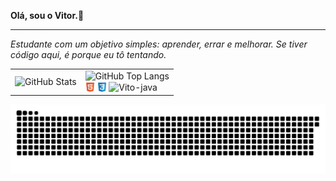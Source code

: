  **Olá, sou o Vitor.👋**
 ***
 *Estudante com um objetivo simples: aprender, errar e melhorar. Se tiver código aqui, é porque eu tô tentando.*
<table>
  <tr>
    <td>
      <img 
        alt="GitHub Stats" 
        src="https://github-readme-stats.vercel.app/api?username=VitoD09&show_icons=true&include_all_commits=true&cache_seconds=86400&theme=neon" 
      />
    </td>
    <td>
      <img 
        alt="GitHub Top Langs" 
        src="https://github-readme-stats.vercel.app/api/top-langs/?username=VitoD09&include_all_commits=true&theme=neon&layout=compact&custom_title=Estudos&langs_count=9" 
      />
      <div>
        <img align="center" alt="Vito-HTML" height="15" width="15" src="https://raw.githubusercontent.com/devicons/devicon/master/icons/html5/html5-original.svg">
        <img align="center" alt="Vito-CSS" height="15" width="15" src="https://raw.githubusercontent.com/devicons/devicon/master/icons/css3/css3-original.svg">
       <img align="center" alt="Vito-java" height="15" width="15" src="https://cdn.jsdelivr.net/gh/devicons/devicon@latest/icons/java/java-original.svg" />
      </div>
    </td>
  </tr>
</table>
  <source media="(prefers-color-scheme: neon)" srcset="https://raw.githubusercontent.com/VitoD09/VitoD09/output/github-contribution-grid-snake-dark.svg">
  <source media="(prefers-color-scheme: dark)" srcset="https://raw.githubusercontent.com/VitoD09/VitoD09/output/github-contribution-grid-snake-dark.svg">
  <img align="center" alt="github contribution grid snake animation" src="https://raw.githubusercontent.com/VitoD09/VitoD09/output/github-contribution-grid-snake.svg">
</picture>
